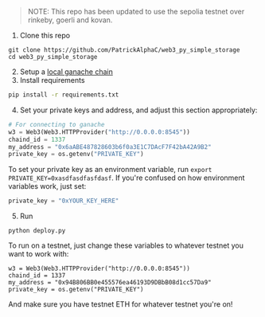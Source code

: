 > NOTE: This repo has been updated to use the sepolia testnet over rinkeby, goerli and kovan.

1. Clone this repo

```
git clone https://github.com/PatrickAlphaC/web3_py_simple_storage
cd web3_py_simple_storage
```

2. Setup a [local ganache chain](https://www.trufflesuite.com/ganache)
3. Install requirements

```bash
pip install -r requirements.txt
```

4. Set your private keys and address, and adjust this section appropriately:

```python
# For connecting to ganache
w3 = Web3(Web3.HTTPProvider("http://0.0.0.0:8545"))
chaind_id = 1337
my_address = "0x6aABE487828603b6f0a3E1C7DAcF7F42bA42A9B2"
private_key = os.getenv("PRIVATE_KEY")
```

To set your private key as an environment variable, run `export PRIVATE_KEY=0xasdfasdfasfdasf`. If you're confused on how environment variables work, just set:

```python
private_key = "0xYOUR_KEY_HERE"
```

5. Run

```
python deploy.py
```

To run on a testnet, just change these variables to whatever testnet you want to work with:

```
w3 = Web3(Web3.HTTPProvider("http://0.0.0.0:8545"))
chaind_id = 1337
my_address = "0x94B806BB0e455576ea46193D9DBbB08d1cc57Da9"
private_key = os.getenv("PRIVATE_KEY")
```

And make sure you have testnet ETH for whatever testnet you're on!
